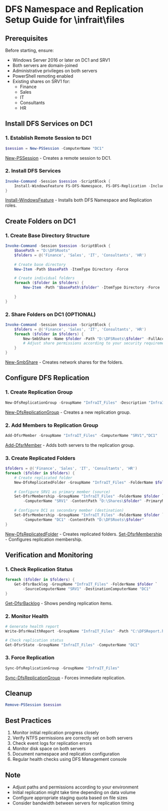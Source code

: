 # DFS Namespace and Replication Setup Guide for \\infrait\files

## Prerequisites
Before starting, ensure:
- Windows Server 2016 or later on DC1 and SRV1
- Both servers are domain-joined
- Administrative privileges on both servers
- PowerShell remoting enabled
- Existing shares on SRV1 for:
  - Finance
  - Sales
  - IT
  - Consultants
  - HR

## Install DFS Services on DC1

### 1. Establish Remote Session to DC1
```powershell
$session = New-PSSession -ComputerName "DC1"
```
[New-PSSession](https://learn.microsoft.com/en-us/powershell/module/microsoft.powershell.core/new-pssession) - Creates a remote session to DC1.

### 2. Install DFS Services
```powershell
Invoke-Command -Session $session -ScriptBlock {
    Install-WindowsFeature FS-DFS-Namespace, FS-DFS-Replication -IncludeManagementTools
}
```
[Install-WindowsFeature](https://learn.microsoft.com/en-us/powershell/module/servermanager/install-windowsfeature) - Installs both DFS Namespace and Replication roles.

## Create Folders on DC1

### 1. Create Base Directory Structure
```powershell
Invoke-Command -Session $session -ScriptBlock {
    $basePath = "D:\DFSRoots"
    $folders = @('Finance', 'Sales', 'IT', 'Consultants', 'HR')
    
    # Create base directory
    New-Item -Path $basePath -ItemType Directory -Force

    # Create individual folders
    foreach ($folder in $folders) {
        New-Item -Path "$basePath\$folder" -ItemType Directory -Force
        
    }
}
```

### 2. Share Folders on DC1 (OPTIONAL)
```powershell
Invoke-Command -Session $session -ScriptBlock {
    $folders = @('Finance', 'Sales', 'IT', 'Consultants', 'HR')
    foreach ($folder in $folders) {
        New-SmbShare -Name $folder -Path "D:\DFSRoots\$folder" -FullAccess "Everyone"
        # Adjust share permissions according to your security requirements
    }
}
```
[New-SmbShare](https://learn.microsoft.com/en-us/powershell/module/smbshare/new-smbshare) - Creates network shares for the folders.

## Configure DFS Replication

### 1. Create Replication Group
```powershell
New-DfsReplicationGroup -GroupName "InfraIT_Files" -Description "InfraIT Files Replication"
```
[New-DfsReplicationGroup](https://learn.microsoft.com/en-us/powershell/module/dfsr/new-dfsreplicationgroup) - Creates a new replication group.

### 2. Add Members to Replication Group
```powershell
Add-DfsrMember -GroupName "InfraIT_Files" -ComputerName "SRV1","DC1"
```
[Add-DfsrMember](https://learn.microsoft.com/en-us/powershell/module/dfsr/add-dfsrmember) - Adds both servers to the replication group.

### 3. Create Replicated Folders
```powershell
$folders = @('Finance', 'Sales', 'IT', 'Consultants', 'HR')
foreach ($folder in $folders) {
    # Create replicated folder
    New-DfsReplicatedFolder -GroupName "InfraIT_Files" -FolderName $folder -DfsnPath "\\infrait\files\$folder"
    
    # Configure SRV1 as primary member (source)
    Set-DfsrMembership -GroupName "InfraIT_Files" -FolderName $folder `
        -ComputerName "SRV1" -ContentPath "D:\Shares\$folder" -PrimaryMember $true
    
    # Configure DC1 as secondary member (destination)
    Set-DfsrMembership -GroupName "InfraIT_Files" -FolderName $folder `
        -ComputerName "DC1" -ContentPath "D:\DFSRoots\$folder"
}
```
[New-DfsReplicatedFolder](https://learn.microsoft.com/en-us/powershell/module/dfsr/new-dfsreplicatedfolder) - Creates replicated folders.
[Set-DfsrMembership](https://learn.microsoft.com/en-us/powershell/module/dfsr/set-dfsrmembership) - Configures replication membership.

## Verification and Monitoring

### 1. Check Replication Status
```powershell
foreach ($folder in $folders) {
    Get-DfsrBacklog -GroupName "InfraIT_Files" -FolderName $folder `
        -SourceComputerName "SRV1" -DestinationComputerName "DC1"
}
```
[Get-DfsrBacklog](https://learn.microsoft.com/en-us/powershell/module/dfsr/get-dfsrbacklog) - Shows pending replication items.

### 2. Monitor Health
```powershell
# Generate health report
Write-DfsrHealthReport -GroupName "InfraIT_Files" -Path "C:\DFSReport.html"

# Check replication status
Get-DfsrState -GroupName "InfraIT_Files" -ComputerName "DC1"
```

### 3. Force Replication
```powershell
Sync-DfsReplicationGroup -GroupName "InfraIT_Files"
```
[Sync-DfsReplicationGroup](https://learn.microsoft.com/en-us/powershell/module/dfsr/sync-dfsreplicationgroup) - Forces immediate replication.

## Cleanup
```powershell
Remove-PSSession $session
```

## Best Practices
1. Monitor initial replication progress closely
2. Verify NTFS permissions are correctly set on both servers
3. Check event logs for replication errors
4. Monitor disk space on both servers
5. Document namespace and replication configuration
6. Regular health checks using DFS Management console

## Note
- Adjust paths and permissions according to your environment
- Initial replication might take time depending on data volume
- Configure appropriate staging quota based on file sizes
- Consider bandwidth between servers for replication timing
